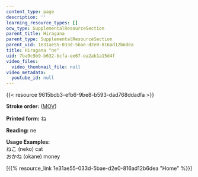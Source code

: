 ```yaml
---
content_type: page
description: ''
learning_resource_types: []
ocw_type: SupplementalResourceSection
parent_title: Hiragana
parent_type: SupplementalResourceSection
parent_uid: 1e31ae55-033d-5bae-d2e0-816ad12b6dea
title: Hiragana "ne"
uid: 7ba9c9b9-b632-bcfa-ee67-ea2ab1a15d4f
video_files:
  video_thumbnail_file: null
video_metadata:
  youtube_id: null
---
```


{{< resource 9615bcb3-efb6-9be8-b593-dad768ddadfa >}}

**Stroke order:** ([MOV](http://www.archive.org/download/MITRES21F.01S10_HIRAGANA_CHARACTERS/0445.mov))

**Printed form:** ね

**Reading:** ne

**Usage Examples:**  
ねこ (neko) cat  
おかね (okane) money

  
\[{{% resource_link 1e31ae55-033d-5bae-d2e0-816ad12b6dea "Home" %}}\]